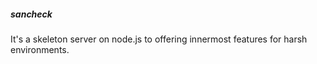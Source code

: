 ##### sancheck
It's a skeleton server on node.js to offering innermost features for harsh environments.
